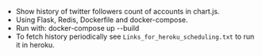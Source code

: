 * Show history of twitter followers count of accounts in chart.js.
* Using Flask, Redis, Dockerfile and docker-compose.
* Run with: docker-compose up --build
* To fetch history periodically see `Links_for_heroku_scheduling.txt` to run it in heroku. 
